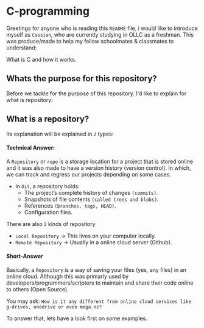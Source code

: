 # C-programming

Greetings for anyone who is reading this `README` file, i would like to introduce myself as `Cassian`, who are currently studying in OLLC as a freshman.
This was produce/made to help my fellow schoolmates & classmates to understand: 

What is C and how it works.

## Whats the purpose for this repository?
Before we tackle for the purpose of this repository. I'd like to explain for what is repository:

## What is a repository?

Its explanation will be explained in `2` types: 

#### Technical Answer:
A `Repository` or `repo` is a storage location for a project that is stored online and it was also made to have a version history (version control).
In which, we can track and regress our projects depending on some cases.

- In `Git`, a repository holds:
    - The project’s complete history of changes `(commits)`.
    - Snapshots of file contents `(called trees and blobs)`.
    - References `(branches, tags, HEAD)`.
    - Configuration files.

There are also `2` kinds of repository
- `Local Repository` -> This lives on your computer locally.
- `Remote Repository` -> Usually in a online cloud server (Github).

#### Short-Answer
Basically, a `Repository` is a way of saving your files (yes, any files) in an online cloud. Although this was primarly used by developers/programmers/scripters to maintain and share their code online to others (Open Source). 


You may ask: `How is it any different from online cloud services like g-drives, onedrive or even mega.nz?`

To answer that, lets have a look first on some examples.

